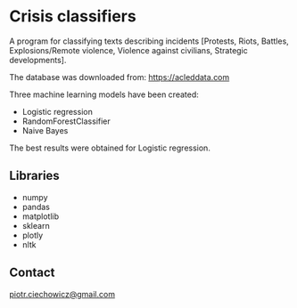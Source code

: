 # Crisis classifiers          

A program for classifying texts describing incidents [Protests, Riots, Battles, Explosions/Remote violence, Violence against civilians, Strategic developments].

The database was downloaded from:
https://acleddata.com
 
Three machine learning models have been created:
- Logistic regression
- RandomForestClassifier
- Naive Bayes

The best results were obtained for Logistic regression.

## Libraries

- numpy
- pandas
- matplotlib
- sklearn
- plotly
- nltk

## Contact

piotr.ciechowicz@gmail.com
